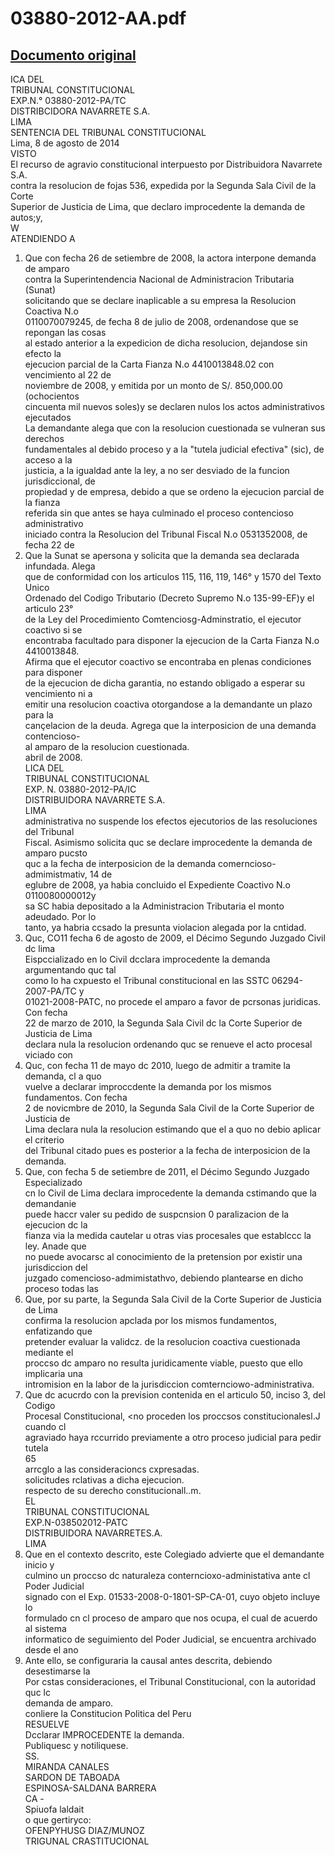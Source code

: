 
03880-2012-AA.pdf
=================
  
[Documento original](https://tc.gob.pe/jurisprudencia/2014/03880-2012-AA.pdf)  
---  
 ICA DEL  
TRIBUNAL CONSTITUCIONAL  
EXP.N.° 03880-2012-PA/TC  
DISTRIBCIDORA NAVARRETE S.A.  
LIMA  
SENTENCIA DEL TRIBUNAL CONSTITUCIONAL  
Lima, 8 de agosto de 2014  
VISTO  
El recurso de agravio constitucional interpuesto por Distribuidora Navarrete S.A.  
contra la resolucion de fojas 536, expedida por la Segunda Sala Civil de la Corte  
Superior de Justicia de Lima, que declaro improcedente la demanda de autos;y,  
W  
ATENDIENDO A  
1. Que con fecha 26 de setiembre de 2008, la actora interpone demanda de amparo  
contra la Superintendencia Nacional de Administracion Tributaria (Sunat)  
solicitando que se declare inaplicable a su empresa la Resolucion Coactiva N.o  
0110070079245, de fecha 8 de julio de 2008, ordenandose que se repongan las cosas  
al estado anterior a la expedicion de dicha resolucion, dejandose sin efecto la  
ejecucion parcial de la Carta Fianza N.o 4410013848.02 con vencimiento al 22 de  
noviembre de 2008, y emitida por un monto de S/. 850,000.00 (ochocientos  
cincuenta mil nuevos soles)y se declaren nulos los actos administrativos ejecutados  
La demandante alega que con la resolucion cuestionada se vulneran sus derechos  
fundamentales al debido proceso y a la "tutela judicial efectiva" (sic), de acceso a la  
justicia, a la igualdad ante la ley, a no ser desviado de la funcion jurisdiccional, de  
propiedad y de empresa, debido a que se ordeno la ejecucion parcial de la fianza  
referida sin que antes se haya culminado el proceso contencioso administrativo  
iniciado contra la Resolucion del Tribunal Fiscal N.o 0531352008, de fecha 22 de  
2. Que la Sunat se apersona y solicita que la demanda sea declarada infundada. Alega  
que de conformidad con los articulos 115, 116, 119, 146° y 1570 del Texto Unico  
Ordenado del Codigo Tributario (Decreto Supremo N.o 135-99-EF)y el articulo 23°  
de la Ley del Procedimiento Comtenciosg-Adminstratio, el ejecutor coactivo si se  
encontraba facultado para disponer la ejecucion de la Carta Fianza N.o 4410013848.  
Afirma que el ejecutor coactivo se encontraba en plenas condiciones para disponer  
de la ejecucion de dicha garantia, no estando obligado a esperar su vencimiento ni a  
emitir una resolucion coactiva otorgandose a la demandante un plazo para la  
cançelacion de la deuda. Agrega que la interposicion de una demanda contencioso-  
al amparo de la resolucion cuestionada.  
abril de 2008.  
LICA DEL  
TRIBUNAL CONSTITUCIONAL  
EXP. N. 03880-2012-PA/IC  
DISTRIBUIDORA NAVARRETE S.A.  
LIMA  
administrativa no suspende los efectos ejecutorios de las resoluciones del Tribunal  
Fiscal. Asimismo solicita quc se declare improcedente la demanda de amparo pucsto  
quc a la fecha de interposicion de la demanda comerncioso-admimistmativ, 14 de  
eglubre de 2008, ya habia concluido el Expediente Coactivo N.o 0110080000012y  
sa SC habia depositado a la Administracion Tributaria el monto adeudado. Por lo  
tanto, ya habria ccsado la presunta violacion alegada por la cntidad.  
3. Quc, CO11 fecha 6 de agosto de 2009, el Décimo Segundo Juzgado Civil dc lima  
Eispccializado en lo Civil dcclara improcedente la demanda argumentando quc tal  
como lo ha cxpuesto el Tribunal constitucional en las SSTC 06294-2007-PA/TC y  
01021-2008-PATC, no procede el amparo a favor de pcrsonas juridicas. Con fecha  
22 de marzo de 2010, la Segunda Sala Civil dc la Corte Superior de Justicia de Lima  
declara nula la resolucion ordenando quc se renueve el acto procesal viciado con  
4. Quc, con fecha 11 de mayo dc 2010, luego de admitir a tramite la demanda, cl a quo  
vuelve a declarar improccdente la demanda por los mismos fundamentos. Con fecha  
2 de novicmbre de 2010, la Segunda Sala Civil de la Corte Superior de Justicia de  
Lima declara nula la resolucion estimando que el a quo no debio aplicar el criterio  
del Tribunal citado pues es posterior a la fecha de interposicion de la demanda.  
5. Que, con fecha 5 de setiembre de 2011, el Décimo Segundo Juzgado Especializado  
cn lo Civil de Lima declara improcedente la demanda cstimando que la demandanie  
puede haccr valer su pedido de suspcnsion 0 paralizacion de la ejecucion dc la  
fianza via la medida cautelar u otras vias procesales que establccc la ley. Anade que  
no puede avocarsc al conocimiento de la pretension por existir una jurisdiccion del  
juzgado comencioso-admimistathvo, debiendo plantearse en dicho proceso todas las  
6. Que, por su parte, la Segunda Sala Civil de la Corte Superior de Justicia de Lima  
confirma la resolucion apclada por los mismos fundamentos, enfatizando que  
pretender evaluar la validcz. de la resolucion coactiva cuestionada mediante el  
proccso dc amparo no resulta juridicamente viable, puesto que ello implicaria una  
intromision en la labor de la jurisdiccion comternciowo-administrativa.  
7. Que dc acucrdo con la prevision contenida en el articulo 50, inciso 3, del Codigo  
Procesal Constitucional, <no proceden los proccsos constitucionalesl.J cuando cl  
agraviado haya rccurrido previamente a otro proceso judicial para pedir tutela  
65  
arrcglo a las consideracioncs cxpresadas.  
solicitudes rclativas a dicha ejecucion.  
respecto de su derecho constitucionall..m.  
EL  
TRIBUNAL CONSTITUCIONAL  
EXP.N-038502012-PATC  
DISTRIBUIDORA NAVARRETES.A.  
LIMA  
8. Que en el contexto descrito, este Colegiado advierte que el demandante inicio y  
culmino un proccso dc naturaleza conterncioxo-administativa ante cl Poder Judicial  
signado con el Exp. 01533-2008-0-1801-SP-CA-01, cuyo objeto incluye lo  
formulado cn cl proceso de amparo que nos ocupa, el cual de acuerdo al sistema  
informatico de seguimiento del Poder Judicial, se encuentra archivado desde el ano  
2009. Ante ello, se configuraria la causal antes descrita, debiendo desestimarse la  
Por cstas consideraciones, el Tribunal Constitucional, con la autoridad quc lc  
demanda de amparo.  
conliere la Constitucion Politica del Peru  
RESUELVE  
Dcclarar IMPROCEDENTE la demanda.  
Publiquesc y notiliquese.  
SS.  
MIRANDA CANALES  
SARDON DE TABOADA  
ESPINOSA-SALDANA BARRERA  
CA -  
Spiuofa laldait  
o que gertiryco:  
OFENPYHUSG DIAZ/MUNOZ  
TRIGUNAL CRASTITUCIONAL
